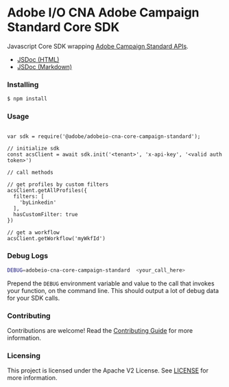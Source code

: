 # Adobe I/O CNA Adobe Campaign Standard Core SDK
Javascript Core SDK wrapping [Adobe Campaign Standard APIs](https://docs.campaign.adobe.com/doc/standard/en/api/ACS_API.html#introduction).

- [JSDoc (HTML)](https://opensource.adobe.com/adobeio-cna-core-campaign-standard/index.html)
- [JSDoc (Markdown)](./docs/SDK.md)


### Installing

```bash
$ npm install
```

### Usage
```

var sdk = require('@adobe/adobeio-cna-core-campaign-standard');

// initialize sdk
const acsClient = await sdk.init('<tenant>', 'x-api-key', '<valid auth token>')

// call methods

// get profiles by custom filters
acsClient.getAllProfiles({
  filters: [
    'byLinkedin'
  ],
  hasCustomFilter: true
})

// get a workflow
acsClient.getWorkflow('myWkfId')
``` 
### Debug Logs

```bash
DEBUG=adobeio-cna-core-campaign-standard  <your_call_here>
```

Prepend the `DEBUG` environment variable and value to the call that invokes your function, on the command line. This should output a lot of debug data for your SDK calls.

### Contributing

Contributions are welcome! Read the [Contributing Guide](./.github/CONTRIBUTING.md) for more information.

### Licensing

This project is licensed under the Apache V2 License. See [LICENSE](LICENSE) for more information.
